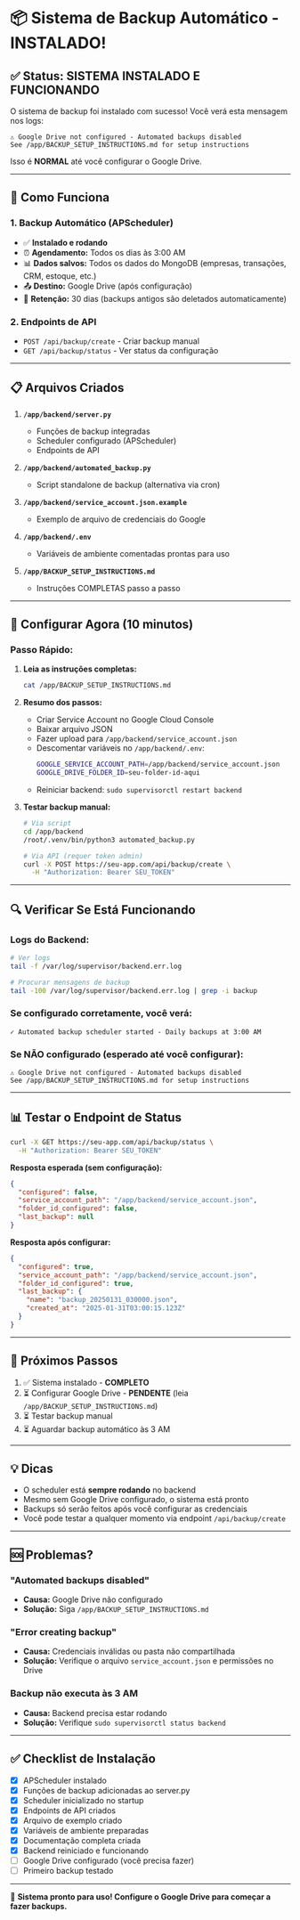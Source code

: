 # 📦 Sistema de Backup Automático - INSTALADO!

## ✅ Status: SISTEMA INSTALADO E FUNCIONANDO

O sistema de backup foi instalado com sucesso! Você verá esta mensagem nos logs:
```
⚠ Google Drive not configured - Automated backups disabled
See /app/BACKUP_SETUP_INSTRUCTIONS.md for setup instructions
```

Isso é **NORMAL** até você configurar o Google Drive.

---

## 🚀 Como Funciona

### 1. Backup Automático (APScheduler)
- ✅ **Instalado e rodando**
- ⏰ **Agendamento:** Todos os dias às 3:00 AM
- 📊 **Dados salvos:** Todos os dados do MongoDB (empresas, transações, CRM, estoque, etc.)
- 📤 **Destino:** Google Drive (após configuração)
- 🧹 **Retenção:** 30 dias (backups antigos são deletados automaticamente)

### 2. Endpoints de API
- `POST /api/backup/create` - Criar backup manual
- `GET /api/backup/status` - Ver status da configuração

---

## 📋 Arquivos Criados

1. **`/app/backend/server.py`**
   - Funções de backup integradas
   - Scheduler configurado (APScheduler)
   - Endpoints de API

2. **`/app/backend/automated_backup.py`**
   - Script standalone de backup (alternativa via cron)

3. **`/app/backend/service_account.json.example`**
   - Exemplo de arquivo de credenciais do Google

4. **`/app/backend/.env`**
   - Variáveis de ambiente comentadas prontas para uso

5. **`/app/BACKUP_SETUP_INSTRUCTIONS.md`**
   - Instruções COMPLETAS passo a passo

---

## 🔧 Configurar Agora (10 minutos)

### Passo Rápido:

1. **Leia as instruções completas:**
   ```bash
   cat /app/BACKUP_SETUP_INSTRUCTIONS.md
   ```

2. **Resumo dos passos:**
   - Criar Service Account no Google Cloud Console
   - Baixar arquivo JSON
   - Fazer upload para `/app/backend/service_account.json`
   - Descomentar variáveis no `/app/backend/.env`:
     ```bash
     GOOGLE_SERVICE_ACCOUNT_PATH=/app/backend/service_account.json
     GOOGLE_DRIVE_FOLDER_ID=seu-folder-id-aqui
     ```
   - Reiniciar backend: `sudo supervisorctl restart backend`

3. **Testar backup manual:**
   ```bash
   # Via script
   cd /app/backend
   /root/.venv/bin/python3 automated_backup.py
   
   # Via API (requer token admin)
   curl -X POST https://seu-app.com/api/backup/create \
     -H "Authorization: Bearer SEU_TOKEN"
   ```

---

## 🔍 Verificar Se Está Funcionando

### Logs do Backend:
```bash
# Ver logs
tail -f /var/log/supervisor/backend.err.log

# Procurar mensagens de backup
tail -100 /var/log/supervisor/backend.err.log | grep -i backup
```

### Se configurado corretamente, você verá:
```
✓ Automated backup scheduler started - Daily backups at 3:00 AM
```

### Se NÃO configurado (esperado até você configurar):
```
⚠ Google Drive not configured - Automated backups disabled
See /app/BACKUP_SETUP_INSTRUCTIONS.md for setup instructions
```

---

## 📊 Testar o Endpoint de Status

```bash
curl -X GET https://seu-app.com/api/backup/status \
  -H "Authorization: Bearer SEU_TOKEN"
```

**Resposta esperada (sem configuração):**
```json
{
  "configured": false,
  "service_account_path": "/app/backend/service_account.json",
  "folder_id_configured": false,
  "last_backup": null
}
```

**Resposta após configurar:**
```json
{
  "configured": true,
  "service_account_path": "/app/backend/service_account.json",
  "folder_id_configured": true,
  "last_backup": {
    "name": "backup_20250131_030000.json",
    "created_at": "2025-01-31T03:00:15.123Z"
  }
}
```

---

## 🎯 Próximos Passos

1. ✅ Sistema instalado - **COMPLETO**
2. ⏳ Configurar Google Drive - **PENDENTE** (leia `/app/BACKUP_SETUP_INSTRUCTIONS.md`)
3. ⏳ Testar backup manual
4. ⏳ Aguardar backup automático às 3 AM

---

## 💡 Dicas

- O scheduler está **sempre rodando** no backend
- Mesmo sem Google Drive configurado, o sistema está pronto
- Backups só serão feitos após você configurar as credenciais
- Você pode testar a qualquer momento via endpoint `/api/backup/create`

---

## 🆘 Problemas?

### "Automated backups disabled"
- **Causa:** Google Drive não configurado
- **Solução:** Siga `/app/BACKUP_SETUP_INSTRUCTIONS.md`

### "Error creating backup"
- **Causa:** Credenciais inválidas ou pasta não compartilhada
- **Solução:** Verifique o arquivo `service_account.json` e permissões no Drive

### Backup não executa às 3 AM
- **Causa:** Backend precisa estar rodando
- **Solução:** Verifique `sudo supervisorctl status backend`

---

## ✅ Checklist de Instalação

- [x] APScheduler instalado
- [x] Funções de backup adicionadas ao server.py  
- [x] Scheduler inicializado no startup
- [x] Endpoints de API criados
- [x] Arquivo de exemplo criado
- [x] Variáveis de ambiente preparadas
- [x] Documentação completa criada
- [x] Backend reiniciado e funcionando
- [ ] Google Drive configurado (você precisa fazer)
- [ ] Primeiro backup testado

---

🎉 **Sistema pronto para uso! Configure o Google Drive para começar a fazer backups.**
